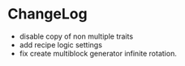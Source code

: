 # ChangeLog

* disable copy of non multiple traits
* add recipe logic settings
* fix create multiblock generator infinite rotation.

